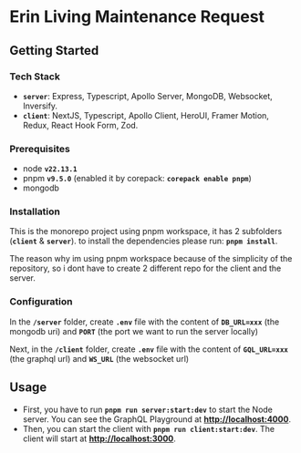 # Erin Living Maintenance Request

## Getting Started

### Tech Stack

- **`server`**: Express, Typescript, Apollo Server, MongoDB, Websocket, Inversify.
- **`client`**: NextJS, Typescript, Apollo Client, HeroUI, Framer Motion, Redux, React Hook Form, Zod.

### Prerequisites

- node **`v22.13.1`**
- pnpm **`v9.5.0`** (enabled it by corepack: **`corepack enable pnpm`**)
- mongodb

### Installation

This is the monorepo project using pnpm workspace, it has 2 subfolders (**`client`** & **`server`**). to install the dependencies please run: **`pnpm install`**.

The reason why im using pnpm workspace because of the simplicity of the repository, so i dont have to create 2 different repo for the client and the server.

### Configuration

In the **`/server`** folder, create **`.env`** file with the content of **`DB_URL=xxx`** (the mongodb uri) and **`PORT`** (the port we want to run the server locally)

Next, in the **`/client`** folder, create **`.env`** file with the content of **`GQL_URL=xxx`** (the graphql url) and **`WS_URL`** (the websocket url)

## Usage

- First, you have to run **`pnpm run server:start:dev`** to start the Node server.
  You can see the GraphQL Playground at **[http://localhost:4000](http://localhost:4000)**.
- Then, you can start the client with **`pnpm run client:start:dev`**. The client will start at **[http://localhost:3000](http://localhost:3000)**.
